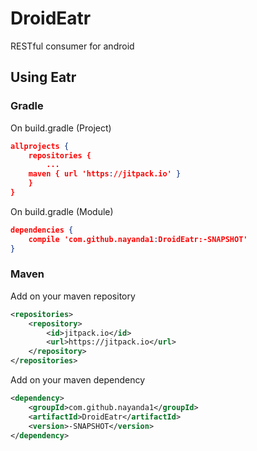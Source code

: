 # DroidEatr
RESTful consumer for android

## Using Eatr
### Gradle
On build.gradle (Project)
```json
allprojects {
    repositories {
        ...
    maven { url 'https://jitpack.io' }
    }
}
```
On build.gradle (Module)
```json
dependencies {
    compile 'com.github.nayanda1:DroidEatr:-SNAPSHOT'
}
```
### Maven
Add on your maven repository
```xml
<repositories>
    <repository>
        <id>jitpack.io</id>
        <url>https://jitpack.io</url>
    </repository>
</repositories>
```
Add on your maven dependency
```xml
<dependency>
    <groupId>com.github.nayanda1</groupId>
    <artifactId>DroidEatr</artifactId>
    <version>-SNAPSHOT</version>
</dependency>
```
